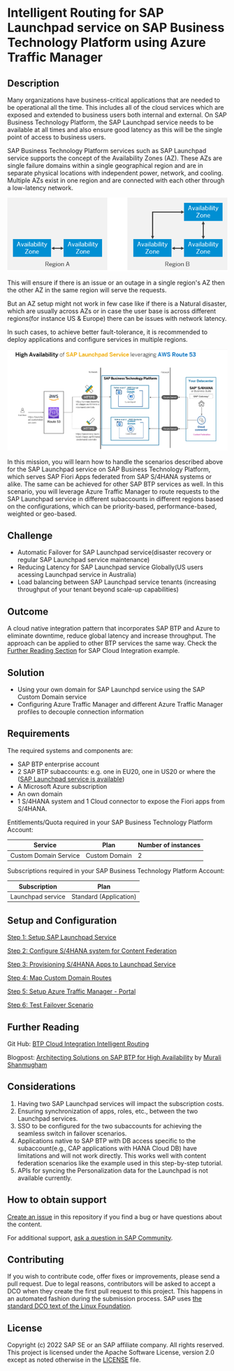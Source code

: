 # Intelligent Routing for SAP Launchpad service on SAP Business Technology Platform using Azure Traffic Manager
<!--- Register repository https://api.reuse.software/register, then add REUSE badge:
[![REUSE status](https://api.reuse.software/badge/github.com/SAP-samples/REPO-NAME)](https://api.reuse.software/info/github.com/SAP-samples/REPO-NAME)
-->

## Description

Many organizations have business-critical applications that are needed to be operational all the time. This includes all of the cloud services which are exposed and extended to business users both internal and external. On SAP Business Technology Platform, the SAP Launchpad service needs to be available at all times and also ensure good latency as this will be the single point of access to business users.

SAP Business Technology Platform services such as SAP Launchpad service supports the concept of the Availability Zones (AZ). These AZs are single failure domains within a single geographical region and are in separate physical locations with independent power, network, and cooling. Multiple AZs exist in one region and are connected with each other through a low-latency network.

![Availability Zones](./images/AZ%20Concept.png)

This will ensure if there is an issue or an outage in a single region's AZ then the other AZ in the same region will serve the requests.

But an AZ setup might not work in few case like if there is a Natural disaster, which are usually across AZs or in case the user base is across different regions(for instance US & Europe) there can be issues with network latency.

In such cases, to achieve better fault-tolerance, it is recommended to deploy applications and configure services in multiple regions.

![Launchpad service High Availability using Azure Traffic manager](./images/HA%20Solution%20Diagram.PNG)

In this mission, you will learn how to handle the scenarios described above for the SAP Launchpad service on SAP Business Technology Platform, which serves SAP Fiori Apps federated from SAP S/4HANA systems or alike. The same can be achieved for other SAP BTP services as well. In this scenario, you will leverage Azure Traffic Manager to route requests to the SAP Launchpad service in different subaccounts in different regions based on the configurations, which can be priority-based, performance-based, weighted or geo-based.

## Challenge

- Automatic Failover for SAP Launchpad service(disaster recovery or regular SAP Launchpad service maintenance)
- Reducing Latency for SAP Launchpad service Globally(US users acessing Launchpad service in Australia)
- Load balancing between SAP Launchpad service tenants (increasing throughput of your tenant beyond scale-up capabilities)
  
## Outcome

A cloud native integration pattern that incorporates SAP BTP and Azure to eliminate downtime, reduce global latency and increase throughput. The approach can be applied to other BTP services the same way. Check the [Further Reading Section](./README.md#furtherreading) for SAP Cloud Integration example.

## Solution

- Using your own domain for SAP Launchpd service using the SAP Custom Domain service
- Configuring Azure Traffic Manager and different Azure Traffic Manager profiles to decouple connection information

## Requirements

The required systems and components are:

- SAP BTP enterprise account
- 2 SAP BTP subaccounts: e.g. one in EU20, one in US20 or where the ([SAP Launchpad service is available](https://discovery-center.cloud.sap/serviceCatalog/launchpad?region=all&tab=service_plan))
- A Microsoft Azure subscription
- An own domain
- 1 S/4HANA system and 1 Cloud connector to expose the Fiori apps from S/4HANA.

Entitlements/Quota required in your SAP Business Technology Platform Account:

| Service                     | Plan             | Number of instances |
| --------------------------- | ---------------- | ------------------- |
| Custom Domain Service       | Custom Domain    | 2                   |

Subscriptions required in your SAP Business Technology Platform Account:

| Subscription               | Plan                                                   |
| -------------------------- | ------------------------------------------------------ |
| Launchpad service          |  Standard (Application)                                |


## Setup and Configuration

[Step 1: Setup SAP Launchpad Service](./01-SetupLaunchpad/)

[Step 2: Configure S/4HANA system for Content Federation](./02-Configuring%20S_4HANA%20system%20for%20Content%20Federation/)

[Step 3: Provisioning S/4HANA Apps to Launchpad Service](./03-Provisioning%20S_HANA%20Apps%20to%20Launchpad/)

[Step 4: Map Custom Domain Routes](./04-Map%20Custom%20Domain%20Routes/)

[Step 5: Setup Azure Traffic Manager - Portal](./05-Setup%20Azure%20Traffic%20Manager-Portal/)

[Step 6: Test Failover Scenario](./06-Test%20Failover%20Scenario/)


## <a name="furtherreading"></a> Further Reading

Git Hub: [BTP Cloud Integration Intelligent Routing](https://github.com/SAP-samples/btp-services-intelligent-routing/tree/ci_azure)

Blogpost: [Architecting Solutions on SAP BTP for High Availability](https://blogs.sap.com/2021/08/17/architecting-solutions-on-sap-btp-for-high-availability/) by [Murali Shanmugham](https://people.sap.com/muralidaran.shanmugham2)

## Considerations
1. Having two SAP Launchpad services will impact the subscription costs.
2. Ensuring synchronization of apps, roles, etc., between the two Launchpad services.
3. SSO to be configured for the two subaccounts for achieving the seamless switch in failover scenarios.
4. Applications native to SAP BTP with DB access specific to the subaccount(e.g., CAP applications with HANA Cloud DB) have limitations and will not work directly. This works well with content federation scenarios like the example used in this step-by-step tutorial.
5. APIs for syncing the Personalization data for the Launchpad is not available currently.


## How to obtain support

[Create an issue](https://github.com/SAP-samples/<repository-name>/issues) in this repository if you find a bug or have questions about the content.
 
For additional support, [ask a question in SAP Community](https://answers.sap.com/questions/ask.html).

## Contributing
If you wish to contribute code, offer fixes or improvements, please send a pull request. Due to legal reasons, contributors will be asked to accept a DCO when they create the first pull request to this project. This happens in an automated fashion during the submission process. SAP uses [the standard DCO text of the Linux Foundation](https://developercertificate.org/).

## License
Copyright (c) 2022 SAP SE or an SAP affiliate company. All rights reserved. This project is licensed under the Apache Software License, version 2.0 except as noted otherwise in the [LICENSE](LICENSES/Apache-2.0.txt) file.
